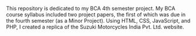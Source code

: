 This repository is dedicated to my BCA 4th semester project. My BCA course syllabus included two project papers, the first of which was due in the fourth semester 
(as a Minor Project). Using HTML, CSS, JavaScript, and PHP, I created a replica of the Suzuki Motorcycles India Pvt. Ltd. website.


